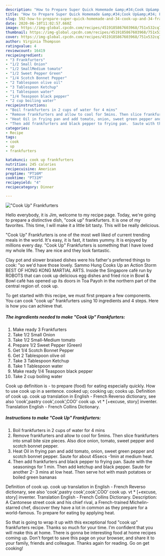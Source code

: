 ```yaml
---
description: "How to Prepare Super Quick Homemade &amp;#34;Cook Up&amp;#34; Frankfurters"
title: "How to Prepare Super Quick Homemade &amp;#34;Cook Up&amp;#34; Frankfurters"
slug: 592-how-to-prepare-super-quick-homemade-and-34-cook-up-and-34-frankfurters
date: 2020-06-10T11:02:57.660Z
image: https://img-global.cpcdn.com/recipes/4519185867603968/751x532cq70/cook-up-frankfurters-recipe-main-photo.jpg
thumbnail: https://img-global.cpcdn.com/recipes/4519185867603968/751x532cq70/cook-up-frankfurters-recipe-main-photo.jpg
cover: https://img-global.cpcdn.com/recipes/4519185867603968/751x532cq70/cook-up-frankfurters-recipe-main-photo.jpg
author: Virginia Thompson
ratingvalue: 4
reviewcount: 16419
recipeingredient:
- "3 Frankfurters"
- "1/2 Small Onion"
- "1/2 SmallMedium tomato"
- "1/2 Sweet Pepper Green"
- "1/4 Scotch Bonnet Pepper"
- "2 Tablespoon olive oil"
- "3 Tablespoon Ketchup"
- "1 Tablespoon water"
- "1/4 Teaspoon black pepper"
- "2 cup boiling water"
recipeinstructions:
- "Boil frankfurters in 2 cups of water for 4 mins"
- "Remove frankfurters and allow to cool for 5mins. Then slice frankfurters into small bite size pieces. Also dice onion, tomato, sweet pepper and scotch bonnet pepper."
- "Heat Oil in frying pan and add tomato, onion, sweet green pepper and scotch bonnet pepper. Saute for about 45secs -1min at medium heat."
- "Then add frankfurters and black pepper to frying pan.  Saute with the seasonings for 1 min. Then add ketchup and black pepper.  Saute for another 2- 3 mins at low heat.  Then serve hot with mash potatoes or boiled green bananas"
categories:
- Recipe
tags:
- cook
- up
- frankfurters

katakunci: cook up frankfurters 
nutrition: 245 calories
recipecuisine: American
preptime: "PT16M"
cooktime: "PT31M"
recipeyield: "4"
recipecategory: Dinner

---
```



![&#34;Cook Up&#34; Frankfurters](https://img-global.cpcdn.com/recipes/4519185867603968/751x532cq70/cook-up-frankfurters-recipe-main-photo.jpg)

Hello everybody, it is Jim, welcome to my recipe page. Today, we're going to prepare a distinctive dish, &#34;cook up&#34; frankfurters. It is one of my favorites. This time, I will make it a little bit tasty. This will be really delicious.

&#34;Cook Up&#34; Frankfurters is one of the most well liked of current trending meals in the world. It's easy, it is fast, it tastes yummy. It is enjoyed by millions every day. &#34;Cook Up&#34; Frankfurters is something that I have loved my whole life. They are nice and they look fantastic.

Clay pot and slower braised dishes were his father&#39;s preferred things to cook: &#34;so we&#39;d have those lovely. Sammo Hung Cooks Up an Action Storm BEST OF HONG KONG MARTIAL ARTS. Inside the Singapore café run by ROBOTS that can cook up delicious egg dishes and fried rice in Bowl &amp; Bowl café has opened up its doors in Toa Payoh in the northern part of the central region of. cook up.


To get started with this recipe, we must first prepare a few components. You can cook &#34;cook up&#34; frankfurters using 10 ingredients and 4 steps. Here is how you can achieve that.

<!--inarticleads1-->

##### The ingredients needed to make &#34;Cook Up&#34; Frankfurters:

1. Make ready 3 Frankfurters
1. Take 1/2 Small Onion
1. Take 1/2 Small-Medium tomato
1. Prepare 1/2 Sweet Pepper (Green)
1. Get 1/4 Scotch Bonnet Pepper
1. Get 2 Tablespoon olive oil
1. Take 3 Tablespoon Ketchup
1. Take 1 Tablespoon water
1. Make ready 1/4 Teaspoon black pepper
1. Take 2 cup boiling water


Cook up definition is - to prepare (food) for eating especially quickly. How to use cook up in a sentence. cooked up; cooking up; cooks up. Definition of cook up. cook up translation in English - French Reverso dictionary, see also &#39;cook&#39;,pastry cook&#39;,cook&#39;,COO&#39; cook up. vt * [+excuse, story] inventer. Translation English - French Collins Dictionary. 

<!--inarticleads2-->

##### Instructions to make &#34;Cook Up&#34; Frankfurters:

1. Boil frankfurters in 2 cups of water for 4 mins
1. Remove frankfurters and allow to cool for 5mins. Then slice frankfurters into small bite size pieces. Also dice onion, tomato, sweet pepper and scotch bonnet pepper.
1. Heat Oil in frying pan and add tomato, onion, sweet green pepper and scotch bonnet pepper. Saute for about 45secs -1min at medium heat.
1. Then add frankfurters and black pepper to frying pan.  Saute with the seasonings for 1 min. Then add ketchup and black pepper.  Saute for another 2- 3 mins at low heat.  Then serve hot with mash potatoes or boiled green bananas


Definition of cook up. cook up translation in English - French Reverso dictionary, see also &#39;cook&#39;,pastry cook&#39;,cook&#39;,COO&#39; cook up. vt * [+excuse, story] inventer. Translation English - French Collins Dictionary. Description: A Cantonese street cook and his chief rival, a French-trained Michelin-starred chef, discover they have a lot in common as they prepare for a world-famous. To prepare for eating by applying heat. 

So that is going to wrap it up with this exceptional food &#34;cook up&#34; frankfurters recipe. Thanks so much for your time. I'm confident that you will make this at home. There is gonna be interesting food at home recipes coming up. Don't forget to save this page on your browser, and share it to your family, friends and colleague. Thanks again for reading. Go on get cooking!
